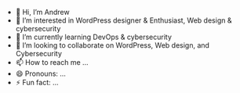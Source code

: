 - 👋 Hi, I’m Andrew
- 👀 I’m interested in WordPress designer & Enthusiast, Web design & cybersecurity
- 🌱 I’m currently learning DevOps & cybersecurity 
- 💞️ I’m looking to collaborate on  WordPress, Web design, and Cybersecurity
- 📫 How to reach me ...
- 😄 Pronouns: ...
- ⚡ Fun fact: ...

<!---
Ssanya-Andrew/Ssanya-Andrew is a ✨ special ✨ repository because its `README.md` (this file) appears on your GitHub profile.
You can click the Preview link to take a look at your changes.
--->
